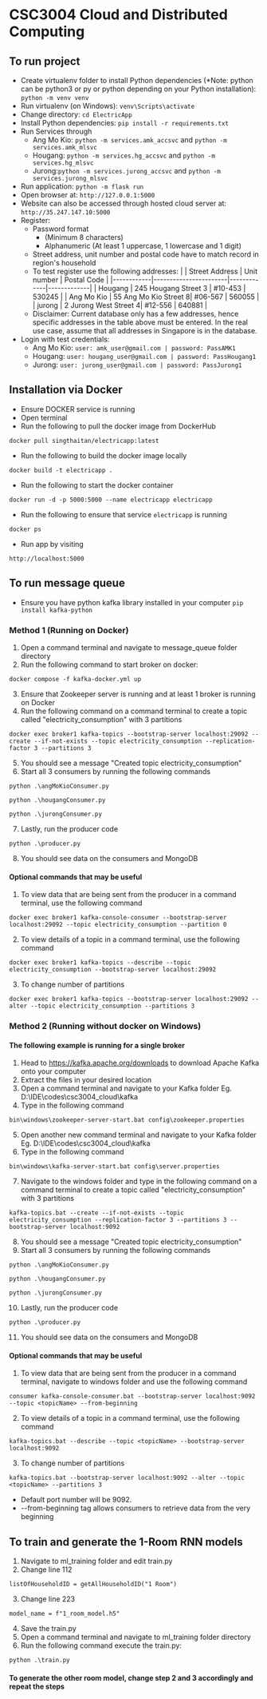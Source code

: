 # CSC3004 Cloud and Distributed Computing

## To run project
- Create virtualenv folder to install Python dependencies (*Note: python can be python3 or py or python depending on your Python installation): ```python -m venv venv```
- Run virtualenv (on Windows): ```venv\Scripts\activate```
- Change directory: ```cd ElectricApp```
- Install Python dependencies: ```pip install -r requirements.txt```
- Run Services through 
    - Ang Mo Kio: ```python -m services.amk_accsvc``` and ```python -m services.amk_mlsvc```
    - Hougang: ```python -m services.hg_accsvc``` and ```python -m services.hg_mlsvc```
    - Jurong:```python -m services.jurong_accsvc``` and ```python -m services.jurong_mlsvc```
- Run application: ```python -m flask run```
- Open browser at: ```http://127.0.0.1:5000```
- Website can also be accessed through hosted cloud server at: ```http://35.247.147.10:5000```
- Register:
    - Password format
        - (Minimum 8 characters)
        - Alphanumeric (At least 1 uppercase, 1 lowercase and 1 digit)
    - Street address, unit number and postal code have to match record in region's household
    - To test register use the following addresses:
      |            | Street Address        | Unit number | Postal Code |
      |------------|-----------------------|-------------|-------------|
      | Hougang    | 245 Hougang Street 3   |   #10-453   |    530245   |
      | Ang Mo Kio | 55 Ang Mo Kio Street 8|   #06-567   |    560055   |
      | jurong     | 2 Jurong West Street 4|   #12-556   |    640881   |
    - Disclaimer: Current database only has a few addresses, hence specific addresses in the table above must be entered. In         the real use case, assume that all addresses in Singapore is in the database.
- Login with test credentials: 
    - Ang Mo Kio: ```user: amk_user@gmail.com | password: PassAMK1```
    - Hougang: ```user: hougang_user@gmail.com | password: PassHougang1```
    - Jurong: ```user: jurong_user@gmail.com | password: PassJurong1```

## Installation via Docker
- Ensure DOCKER service is running
- Open terminal
- Run the following to pull the docker image from DockerHub
```
docker pull singthaitan/electricapp:latest
```
- Run the following to build the docker image locally
```
docker build -t electricapp .
```
- Run the following to start the docker container
``` 
docker run -d -p 5000:5000 --name electricapp electricapp
```
- Run the following to ensure that service ```electricapp``` is running
```
docker ps
``` 
- Run app by visiting 
```
http://localhost:5000
```

## To run message queue
- Ensure you have python kafka library installed in your computer ```pip install kafka-python```
### Method 1 (Running on Docker)
1. Open a command terminal and navigate to message_queue folder directory
2. Run the following command to start broker on docker: 
```
docker compose -f kafka-docker.yml up
```
3. Ensure that Zookeeper server is running and at least 1 broker is running on Docker
4. Run the following command on a command terminal to create a topic called "electricity_consumption" with 3 partitions
```
docker exec broker1 kafka-topics --bootstrap-server localhost:29092 --create --if-not-exists --topic electricity_consumption --replication-factor 3 --partitions 3
```
5. You should see a message "Created topic electricity_consumption"
6. Start all 3 consumers by running the following commands
```
python .\angMoKioConsumer.py
```
```
python .\hougangConsumer.py
```
```
python .\jurongConsumer.py
```
7. Lastly, run the producer code
```
python .\producer.py
```
8. You should see data on the consumers and MongoDB


#### <b>Optional commands that may be useful</b>
1. To view data that are being sent from the producer in a command terminal, use the following command
```
docker exec broker1 kafka-console-consumer --bootstrap-server localhost:29092 --topic electricity_consumption --partition 0
```
2. To view details of a topic in a command terminal, use the following command
```
docker exec broker1 kafka-topics --describe --topic electricity_consumption --bootstrap-server localhost:29092
```
3. To change number of partitions
```
docker exec broker1 kafka-topics --bootstrap-server localhost:29092 --alter --topic electricity_consumption --partitions 3
```

### Method 2 (Running without docker on Windows)
#### The following example is running for a single broker
1. Head to https://kafka.apache.org/downloads to download Apache Kafka onto your computer
2. Extract the files in your desired location
3. Open a command terminal and navigate to your Kafka folder Eg. D:\IDE\codes\csc3004_cloud\kafka
4. Type in the following command
```
bin\windows\zookeeper-server-start.bat config\zookeeper.properties
```
5. Open another new command terminal and navigate to your Kafka folder Eg. D:\IDE\codes\csc3004_cloud\kafka
6. Type in the following command
```
bin\windows\kafka-server-start.bat config\server.properties
```
7. Navigate to the windows folder and type in the following command on a command terminal to create a topic called "electricity_consumption" with 3 partitions
```
kafka-topics.bat --create --if-not-exists --topic electricity_consumption --replication-factor 3 --partitions 3 --bootstrap-server localhost:9092
```
8. You should see a message "Created topic electricity_consumption"
9. Start all 3 consumers by running the following commands
```
python .\angMoKioConsumer.py
```
```
python .\hougangConsumer.py
```
```
python .\jurongConsumer.py
```
10. Lastly, run the producer code
```
python .\producer.py
```
11. You should see data on the consumers and MongoDB


#### <b>Optional commands that may be useful</b>
1. To view data that are being sent from the producer in a command terminal, navigate to windows folder and use the following command
```
consumer kafka-console-consumer.bat --bootstrap-server localhost:9092 --topic <topicName> --from-beginning
```
2. To view details of a topic in a command terminal, use the following command
```
kafka-topics.bat --describe --topic <topicName> --bootstrap-server localhost:9092
```
3. To change number of partitions
```
kafka-topics.bat --bootstrap-server localhost:9092 --alter --topic <topicName> --partitions 3
```

* Default port number will be 9092. 
* --from-beginning tag allows consumers to retrieve data from the very beginning

## To train and generate the 1-Room RNN models
1. Navigate to ml_training folder and edit train.py
2. Change line 112 
```
listOfHouseholdID = getAllHouseholdID("1 Room")
```
3. Change line 223 
```
model_name = f"1_room_model.h5"
```
4. Save the train.py
1. Open a command terminal and navigate to ml_training folder directory
2. Run the following command execute the train.py: 
```
python .\train.py
```
#### <b>To generate the other room model, change step 2 and 3 accordingly and repeat the steps</b>
